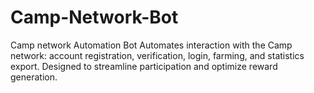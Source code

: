 # Camp-Network-Bot
Camp network Automation Bot Automates interaction with the Camp network: account registration, verification, login, farming, and statistics export. Designed to streamline participation and optimize reward generation.
